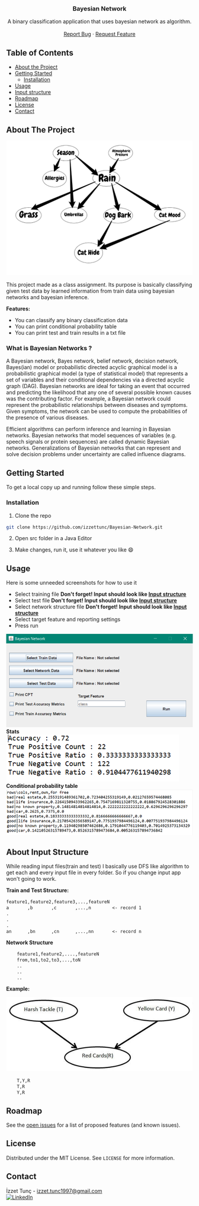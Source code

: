 <br />
<p align="center">

  <h3 align="center">Bayesian Network</h3>

  <p align="center">
    A binary classification application that uses bayesian network as algorithm.
    <br />
    <br />
    <a href="https://github.com/izzettunc/Bayesian-Network/issues">Report Bug</a>
    ·
    <a href="https://github.com/izzettunc/Bayesian-Network/issues">Request Feature</a>
  </p>
</p>



<!-- TABLE OF CONTENTS -->
## Table of Contents

* [About the Project](#about-the-project)
* [Getting Started](#getting-started)
  * [Installation](#installation)
* [Usage](#usage)
* [Input structure](#about-input-structure)
* [Roadmap](#roadmap)
* [License](#license)
* [Contact](#contact)



<!-- ABOUT THE PROJECT -->
## About The Project

![Product Name Screen Shot][product-screenshot]

This project made as a class assignment. Its purpose is basically classifying given test data by learned information from train data using bayesian networks and bayesian inference.

**Features:**

* You can classify any binary classification data
* You can print conditional probability table
* You can print test and train results in a txt file

### What is Bayesian Networks ?

A Bayesian network, Bayes network, belief network, decision network, Bayes(ian) model or probabilistic directed acyclic graphical model is a probabilistic graphical model (a type of statistical model) that represents a set of variables and their conditional dependencies via a directed acyclic graph (DAG). Bayesian networks are ideal for taking an event that occurred and predicting the likelihood that any one of several possible known causes was the contributing factor. For example, a Bayesian network could represent the probabilistic relationships between diseases and symptoms. Given symptoms, the network can be used to compute the probabilities of the presence of various diseases.

Efficient algorithms can perform inference and learning in Bayesian networks. Bayesian networks that model sequences of variables (e.g. speech signals or protein sequences) are called dynamic Bayesian networks. Generalizations of Bayesian networks that can represent and solve decision problems under uncertainty are called influence diagrams.

<!-- GETTING STARTED -->
## Getting Started

To get a local copy up and running follow these simple steps.

### Installation

1.  Clone the repo
```sh
git clone https://github.com/izzettunc/Bayesian-Network.git
```

2. Open src folder in a Java Editor

3. Make changes, run it, use it whatever you like :smile:

<!-- USAGE EXAMPLES -->
## Usage

Here is some unneeded screenshots for how to use it

* Select training file **Don't forget! Input should look like [Input structure](#about-input-structure)**
* Select test file **Don't forget! Input should look like [Input structure](#about-input-structure)**
* Select network structure file **Don't forget! Input should look like [Input structure](#about-input-structure)**
* Select target feature and reporting settings
* Press run

![Application Screen Shot][app-screenshot]
**Stats**
![Application Screen Shot][stats]
**Conditional probability table**
![Application Screen Shot][cpt]

## About Input Structure

While reading input files(train and test) I basically use DFS like algorithm to get each and every input file in every folder. So if you change input app won't going to work.

**Train and Test Structure:**
```
feature1,feature2,feature3,...,featureN
a       ,b       ,c       ,...,n        <- record 1
.
.
.
an      ,bn      ,cn      ,...,nn       <- record n   
```

**Network Structure**

```
    feature1,feature2,....,featureN
    from,to1,to2,to3,...,toN
    ..
    ..
    ..
```

**Example:**

![Network Example][network-example]

```
    T,Y,R
    T,R
    Y,R
```

<!-- ROADMAP -->
## Roadmap

See the [open issues](https://github.com/izzettunc/Bayesian-Network/issues) for a list of proposed features (and known issues).

<!-- LICENSE -->
## License

Distributed under the MIT License. See `LICENSE` for more information.

<!-- CONTACT -->
## Contact

İzzet Tunç - izzet.tunc1997@gmail.com
<br>
[![LinkedIn][linkedin-shield]][linkedin-url]

[linkedin-shield]: https://img.shields.io/badge/-LinkedIn-black.svg?style=flat-square&logo=linkedin&colorB=555
[linkedin-url]: https://www.linkedin.com/in/izzettunc
[product-screenshot]: data/ss/header.png
[app-screenshot]: data/ss/bn_main.png
[stats]: data/ss/bn_stats.png
[cpt]: data/ss/bn_cpt.png
[network-example]: data/ss/bn_network.png
